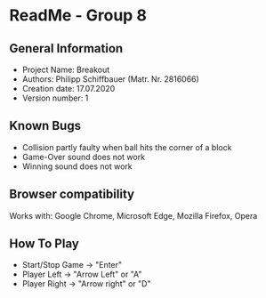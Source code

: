  # ReadMe - Group 8
 ## General Information
 * Project Name: Breakout
 * Authors: Philipp Schiffbauer (Matr. Nr. 2816066)
 * Creation date: 17.07.2020
 * Version number: 1
## Known Bugs
* Collision partly faulty when ball hits the corner of a block
* Game-Over sound does not work
* Winning sound does not work
 
## Browser compatibility
 Works with: Google Chrome, Microsoft Edge, Mozilla Firefox, Opera 
 
 ## How To Play
 * Start/Stop Game -> "Enter"
 * Player Left -> "Arrow Left" or "A"
 * Player Right -> "Arrow right" or "D"

